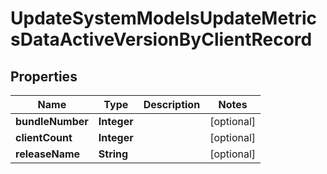 

# UpdateSystemModelsUpdateMetricsDataActiveVersionByClientRecord


## Properties

| Name | Type | Description | Notes |
|------------ | ------------- | ------------- | -------------|
|**bundleNumber** | **Integer** |  |  [optional] |
|**clientCount** | **Integer** |  |  [optional] |
|**releaseName** | **String** |  |  [optional] |




